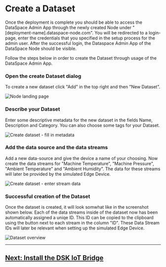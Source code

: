 # Create a Dataset

Once the deployment is complete you should be able to access the DataSpace Admin App through the newly created Node under "[deployment-name].dataspace-node.com". You will be redirected to a login-page, enter the credentials that you specified in the setup process for the admin user. After the successful login, the Dataspace Admin App of the DataSpace Node should be visible.

Follow the steps below in order to create the Dataset through usage of the DataSpace Admin App.

### Open the create Dataset dialog

To create a new dataset click "Add" in the top right and then "New Dataset".

![Node landing page](img/node-landing-page.png)

### Describe your Dataset

Enter some descriptive metadata for the new dataset in the fields Name, Description and Category. You can also choose some tags for your Dataset.

![Create dataset - fill in metadata](img/create-dataset-1.png)

### Add the data source and the data streams

Add a new data-source and give the device a name of your choosing. Now create the data streams for "Machine Temperature", "Machine Pressure", "Ambient Temperature" and "Ambient Humidity". The data for these streams will later be provided by the simulated Edge Device.

![Create dataset - enter stream data](img/create-dataset-2.png)

### Successful creation of the Dataset

Once the dataset is created, it will look somwhat like in the screenshot shown below. Each of the data streams inside of the dataset now has been automatically assigned a uniqe ID. This ID can be copied to the clipboard using the button next to each stream in the column "ID". These Data Stream IDs will later be relevant when setting up the simulated Edge Device.

![Dataset overview](img/dataset.png)

---

## [Next: Install the DSK IoT Bridge](./install-bridge.md)

